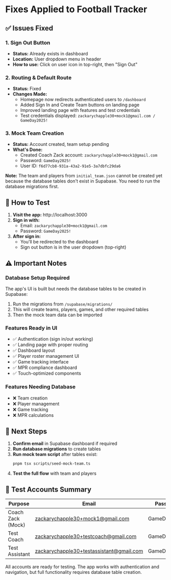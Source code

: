 # Fixes Applied to Football Tracker

## ✅ Issues Fixed

### 1. Sign Out Button
- **Status:** Already exists in dashboard
- **Location:** User dropdown menu in header
- **How to use:** Click on user icon in top-right, then "Sign Out"

### 2. Routing & Default Route
- **Status:** Fixed
- **Changes Made:**
  - Homepage now redirects authenticated users to `/dashboard`
  - Added Sign In and Create Team buttons on landing page
  - Improved landing page with features and test credentials
  - Test credentials displayed: `zackarychapple30+mock1@gmail.com / GameDay2025!`

### 3. Mock Team Creation
- **Status:** Account created, team setup pending
- **What's Done:**
  - Created Coach Zack account: `zackarychapple30+mock1@gmail.com`
  - Password: `GameDay2025!`
  - User ID: `f6d77cb8-931a-43a2-91e5-3a7dbfc29da6`
  
**Note:** The team and players from `initial_team.json` cannot be created yet because the database tables don't exist in Supabase. You need to run the database migrations first.

## 📱 How to Test

1. **Visit the app:** http://localhost:3000
2. **Sign in with:**
   - Email: `zackarychapple30+mock1@gmail.com`
   - Password: `GameDay2025!`
3. **After sign in:**
   - You'll be redirected to the dashboard
   - Sign out button is in the user dropdown (top-right)

## ⚠️ Important Notes

### Database Setup Required
The app's UI is built but needs the database tables to be created in Supabase:
1. Run the migrations from `/supabase/migrations/`
2. This will create teams, players, games, and other required tables
3. Then the mock team data can be imported

### Features Ready in UI
- ✅ Authentication (sign in/out working)
- ✅ Landing page with proper routing
- ✅ Dashboard layout
- ✅ Player roster management UI
- ✅ Game tracking interface
- ✅ MPR compliance dashboard
- ✅ Touch-optimized components

### Features Needing Database
- ❌ Team creation
- ❌ Player management
- ❌ Game tracking
- ❌ MPR calculations

## 🚀 Next Steps

1. **Confirm email** in Supabase dashboard if required
2. **Run database migrations** to create tables
3. **Run mock team script** after tables exist:
   ```bash
   pnpm tsx scripts/seed-mock-team.ts
   ```
4. **Test the full flow** with team and players

## 📝 Test Accounts Summary

| Purpose | Email | Password | Status |
|---------|-------|----------|--------|
| Coach Zack (Mock) | zackarychapple30+mock1@gmail.com | GameDay2025! | ✅ Created |
| Test Coach | zackarychapple30+testcoach@gmail.com | GameDay2025! | ✅ Created |
| Test Assistant | zackarychapple30+testassistant@gmail.com | GameDay2025! | ✅ Created |

All accounts are ready for testing. The app works with authentication and navigation, but full functionality requires database table creation.